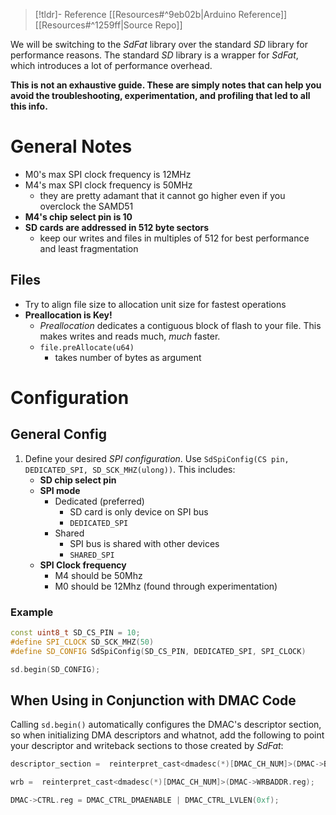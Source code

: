 
> [!tldr]-  Reference
> [[Resources#^9eb02b|Arduino Reference]]
> [[Resources#^1259ff|Source Repo]]
> 

We will be switching to the *SdFat* library over the standard *SD* library for performance reasons. The standard *SD* library is a wrapper for *SdFat*, which introduces a lot of performance overhead.

**This is not an exhaustive guide. These are simply notes that can help you avoid the troubleshooting, experimentation, and profiling that led to all this info.**

# General Notes
- M0's max SPI clock frequency is 12MHz
- M4's max SPI clock frequency is 50MHz
	- they are pretty adamant that it cannot go higher even if you overclock the SAMD51
- **M4's chip select pin is 10**
- **SD cards are addressed in 512 byte sectors**
	- keep our writes and files in multiples of 512 for best performance and least fragmentation
## Files
- Try to align file size to allocation unit size for fastest operations 
- **Preallocation is Key!**
	- *Preallocation* dedicates a contiguous block of flash to your file. This makes writes and reads much, *much* faster.
	- `file.preAllocate(u64)`
		- takes number of bytes as argument
# Configuration
## General Config
1. Define your desired *SPI configuration*. Use `SdSpiConfig(CS pin, DEDICATED_SPI, SD_SCK_MHZ(ulong))`. This includes:
	- **SD chip select pin**
	- **SPI mode**
		- Dedicated (preferred)
			- SD card is only device on SPI bus
			- `DEDICATED_SPI`
		- Shared
			- SPI bus is shared with other devices
			- `SHARED_SPI`
	- **SPI Clock frequency**
		- M4 should be 50Mhz
		- M0 should be 12Mhz (found through experimentation)
### Example
```cpp
const uint8_t SD_CS_PIN = 10;
#define SPI_CLOCK SD_SCK_MHZ(50)
#define SD_CONFIG SdSpiConfig(SD_CS_PIN, DEDICATED_SPI, SPI_CLOCK)

sd.begin(SD_CONFIG);
```

## When Using in Conjunction with DMAC Code
Calling `sd.begin()` automatically configures the DMAC's descriptor section, so when initializing DMA descriptors and whatnot, add the following to point your descriptor and writeback sections to those created by *SdFat*:
```cpp
descriptor_section =  reinterpret_cast<dmadesc(*)[DMAC_CH_NUM]>(DMAC->BASEADDR.reg); //point array pointer to BASEADDR defined by SD.begin

wrb =  reinterpret_cast<dmadesc(*)[DMAC_CH_NUM]>(DMAC->WRBADDR.reg);                 //point array pointer to WRBADDR defined by SD.begin

DMAC->CTRL.reg = DMAC_CTRL_DMAENABLE | DMAC_CTRL_LVLEN(0xf);
```

